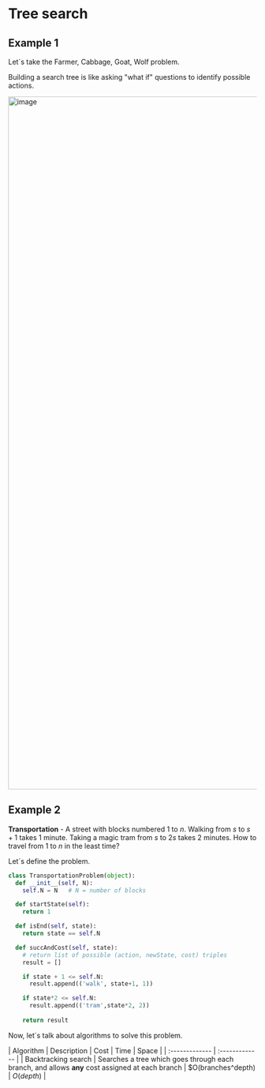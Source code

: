 # Tree search

## Example 1
Let´s take the Farmer, Cabbage, Goat, Wolf problem.

Building a search tree is like asking "what if" questions to identify possible actions.

<img width="1404" alt="image" src="https://github.com/rafasacaan/the-notebook/assets/10575866/b8069819-6cfb-464c-b9f2-727874f8746e">

## Example 2

**Transportation** - A street with blocks numbered 1 to $n$. Walking from $s$ to $s+1$ takes 1 minute. Taking a magic tram from $s$ to $2s$ takes 2 minutes. How to travel from 1 to $n$ in the least time?

Let´s define the problem.

```python
class TransportationProblem(object):
  def __init__(self, N):
    self.N = N   # N = number of blocks

  def startState(self):
    return 1

  def isEnd(self, state):
    return state == self.N

  def succAndCost(self, state):
    # return list of possible (action, newState, cost) triples
    result = []

    if state + 1 <= self.N:
      result.append(('walk', state+1, 1))

    if state*2 <= self.N:
      result.append(('tram',state*2, 2))
      
    return result
```

Now, let´s talk about algorithms to solve this problem.

| Algorithm  | Description | Cost | Time | Space |
| :------------- | :------------- |
| Backtracking search  | Searches a tree which goes through each branch, and allows **any** cost assigned at each branch | $O(branches^depth) | $O(depth)$ |

